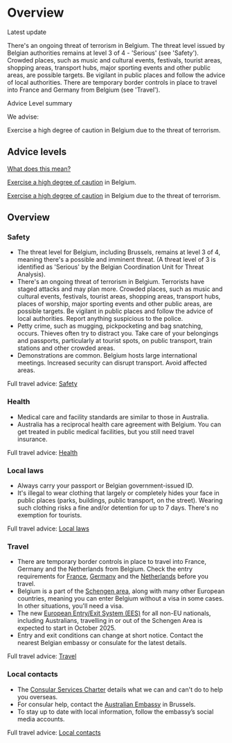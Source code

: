 # Overview

Latest update

There's an ongoing threat of terrorism in Belgium. The threat level issued by Belgian authorities remains at level 3 of 4 - 'Serious' (see 'Safety'). Crowded places, such as music and cultural events, festivals, tourist areas, shopping areas, transport hubs, major sporting events and other public areas, are possible targets. Be vigilant in public places and follow the advice of local authorities. There are temporary border controls in place to travel into France and Germany from Belgium (see 'Travel').

Advice Level summary

We advise:

Exercise a high degree of caution in Belgium due to the threat of terrorism.

## Advice levels

[What does this mean?](/before-you-go/travel-advice-explained/)

[Exercise a high degree of caution](https://www.smartraveller.gov.au/consular-services/travel-advice-explained#level2) in Belgium.

[Exercise a high degree of caution](https://www.smartraveller.gov.au/consular-services/travel-advice-explained#level2) in Belgium due to the threat of terrorism.

## Overview

### Safety

* The threat level for Belgium, including Brussels, remains at level 3 of 4, meaning there's a possible and imminent threat. (A threat level of 3 is identified as 'Serious' by the Belgian Coordination Unit for Threat Analysis).
* There's an ongoing threat of terrorism in Belgium. Terrorists have staged attacks and may plan more. Crowded places, such as music and cultural events, festivals, tourist areas, shopping areas, transport hubs, places of worship, major sporting events and other public areas, are possible targets. Be vigilant in public places and follow the advice of local authorities. Report anything suspicious to the police.
* Petty crime, such as mugging, pickpocketing and bag snatching, occurs. Thieves often try to distract you. Take care of your belongings and passports, particularly at tourist spots, on public transport, train stations and other crowded areas.
* Demonstrations are common. Belgium hosts large international meetings. Increased security can disrupt transport. Avoid affected areas.

Full travel advice: [Safety](#safety)

### Health

* Medical care and facility standards are similar to those in Australia.
* Australia has a reciprocal health care agreement with Belgium. You can get treated in public medical facilities, but you still need travel insurance.

Full travel advice: [Health](#health)

### Local laws

* Always carry your passport or Belgian government-issued ID.
* It's illegal to wear clothing that largely or completely hides your face in public places (parks, buildings, public transport, on the street). Wearing such clothing risks a fine and/or detention for up to 7 days. There's no exemption for tourists.

Full travel advice: [Local laws](#local-laws)

### Travel

* There are temporary border controls in place to travel into France, Germany and the Netherlands from Belgium. Check the entry requirements for [France](https://france), [Germany](https://germany) and the [Netherlands](/destinations/europe/netherlands "Netherlands") before you travel.
* Belgium is a part of the [Schengen area](/before-you-go/the-basics/schengen "Visas and entry requirements in Europe and the Schengen Area"), along with many other European countries, meaning you can enter Belgium without a visa in some cases. In other situations, you'll need a visa.
* The new [European Entry/Exit System (EES)](https://travel-europe.europa.eu/ees_en) for all non-EU nationals, including Australians, travelling in or out of the Schengen Area is expected to start in October 2025.
* Entry and exit conditions can change at short notice. Contact the nearest Belgian embassy or consulate for the latest details.

Full travel advice: [Travel](#travel)

### Local contacts

* The [Consular Services Charter](/node/46) details what we can and can't do to help you overseas.
* For consular help, contact the [Australian Embassy](https://belgium.embassy.gov.au/) in Brussels.
* To stay up to date with local information, follow the embassy’s social media accounts.

Full travel advice: [Local contacts](#local-contacts)
